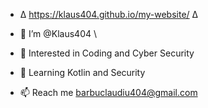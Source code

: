   - Δ https://klaus404.github.io/my-website/ Δ

  - 👋 I’m @Klaus404 \
  - 👀 Interested in Coding and Cyber Security
  - 🌱 Learning Kotlin and Security
  - 📫 Reach me barbuclaudiu404@gmail.com


<!---
Klaus404/Klaus404 is a ✨ special ✨ repository because its `README.md` (this file) appears on your GitHub profile.
You can click the Preview link to take a look at your changes.
--->
